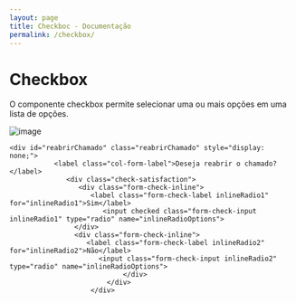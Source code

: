 ```yaml
---
layout: page
title: Checkboc - Documentação
permalink: /checkbox/
---
```

# Checkbox
O componente checkbox permite selecionar uma ou mais opções em uma lista de opções.

![image](https://github.com/robertobettega/Documentacao/assets/55776132/f057bd1b-1a94-4d5a-a442-e2c106783c46)

    <div id="reabrirChamado" class="reabrirChamado" style="display: none;">
               <label class="col-form-label">Deseja reabrir o chamado?</label>
                  <div class="check-satisfaction">
                     <div class="form-check-inline">
                        <label class="form-check-label inlineRadio1" for="inlineRadio1">Sim</label>
                           <input checked class="form-check-input inlineRadio1" type="radio" name="inlineRadioOptions">
                    </div>
                    <div class="form-check-inline">
                       <label class="form-check-label inlineRadio2" for="inlineRadio2">Não</label>
                          <input class="form-check-input inlineRadio2" type="radio" name="inlineRadioOptions">
                                </div>
                            </div>
                        </div>




